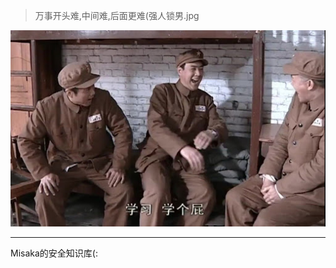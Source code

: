 > 万事开头难,中间难,后面更难(强人锁男.jpg

<div align="center">
    <img src="readme.jpg">
</div>

---

Misaka的安全知识库(: